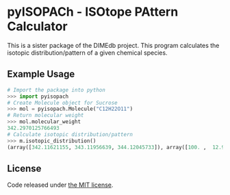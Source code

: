 # pyISOPACh - ISOtope PAttern Calculator

This is a sister package of the DIMEdb project. This program calculates the isotopic distribution/pattern of a given chemical species.

## Example Usage

```python
# Import the package into python
>>> import pyisopach
# Create Molecule object for Sucrose
>>> mol = pyisopach.Molecule("C12H22O11")
# Return molecular weight
>>> mol.molecular_weight
342.2970125766493
# Calculate isotopic distribution/pattern
>>> m.isotopic_distribution()
(array([342.11621155, 343.11956639, 344.12045733]), array([100. ,  12.97887395,   2.260493 ]))

```


## License
Code released under [the MIT license](https://github.com/AberystwythSystemsBiology/pyisopach/blob/master/LICENSE).
